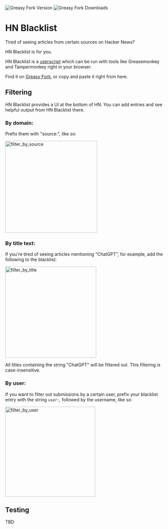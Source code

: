 ![Greasy Fork Version](https://img.shields.io/greasyfork/v/427213-hn-blacklist)
![Greasy Fork Downloads](https://img.shields.io/greasyfork/dt/427213-hn-blacklist)

# HN Blacklist

Tired of seeing articles from certain sources on Hacker News?

HN Blacklist is for you.

HN Blacklist is a [userscript](https://en.wikipedia.org/wiki/Userscript) which can be run with tools like Greasemonkey and Tampermonkey right in your browser.

Find it on [Greasy Fork](https://greasyfork.org/en/scripts/427213-hn-blacklist), or copy and paste it right from here.

## Filtering

HN Blacklist provides a UI at the bottom of HN. You can add entries and see helpful output from HN Blacklist there.

### By domain:

Prefix them with "source:", like so:

<img width="293" alt="filter_by_source" src="https://github.com/user-attachments/assets/b4fe8580-05f1-400d-b3c4-ea84551cde37" />

### By title text:

If you're tired of seeing articles mentioning "ChatGPT", for example, add the following to the blacklist:

<img width="290" alt="filter_by_title" src="https://github.com/user-attachments/assets/3421def0-76fc-48dc-a1ab-8cb031d22d22" />

All titles containing the string "ChatGPT" will be filtered out. This filtering is case-insensitive.

### By user:

If you want to filter out submissions by a certain user, prefix your blacklist entry with the string `user:`, followed by the username, like so:

<img width="287" alt="filter_by_user" src="https://github.com/user-attachments/assets/fe0bb407-3546-4a96-b8af-039b17fd7103" />

## Testing

TBD
